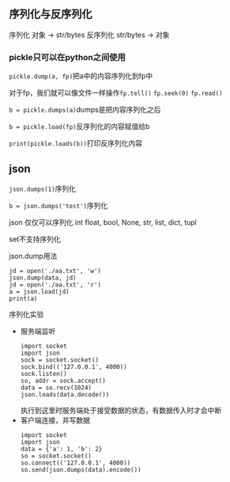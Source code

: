
## 序列化与反序列化

序列化 对象 -> str/bytes
反序列化 str/bytes -> 对象

### pickle只可以在python之间使用

`pickle.dump(a, fp)`把a中的内容序列化到fp中

对于fp，我们就可以像文件一样操作`fp.tell()` `fp.seek(0)` `fp.read()`

`b = pickle.dumps(a)`dumps是把内容序列化之后

`b = pickle.load(fp)`反序列化的内容赋值给b

`print(pickle.loads(b))`打印反序列化内容

## json

`json.dumps(1)`序列化

`b = json.dumps('test')`序列化

json 仅仅可以序列化 int float, bool, None, str, list, dict, tupl

set不支持序列化

json.dump用法
```
jd = open('./aa.txt', 'w')
json.dump(data, jd)
jd = open('./aa.txt', 'r')
a = json.load(jd)
print(a)
```



序列化实验

* 服务端监听
  ```
  import socket
  import json
  sock = socket.socket()
  sock.bind(('127.0.0.1', 4000))
  sock.listen()
  so, addr = sock.accept()
  data = so.recv(1024)
  json.loads(data.decode())
  ```
  执行到这里时服务端处于接受数据的状态，有数据传入时才会中断
* 客户端连接，并写数据
  ```
  import socket
  import json
  data = {'a': 1, 'b': 2}
  so = socket.socket()
  so.connect(('127.0.0.1', 4000))
  so.send(json.dumps(data).encode())
  ```
